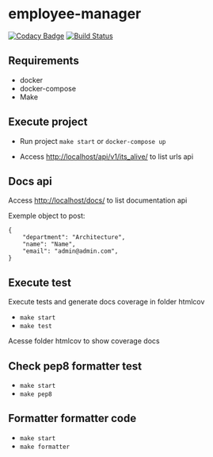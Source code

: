 # employee-manager

[![Codacy Badge](https://api.codacy.com/project/badge/Grade/60c47316ecce4a95b0126c431c7ec3eb)](https://app.codacy.com/app/victorpb/employee-manager?utm_source=github.com&utm_medium=referral&utm_content=victtorvpb/employee-manager&utm_campaign=Badge_Grade_Settings)
[![Build Status](https://travis-ci.org/victtorvpb/employee-manager.svg?branch=master)](https://travis-ci.org/victtorvpb/employee-manager)

## Requirements
* docker
* docker-compose
* Make


## Execute project

* Run project `make start` or `docker-compose up`

* Access [http://localhost/api/v1/its_alive/](http://localhost/api/v1/its_alive/) to list urls api

## Docs api

Access [http://localhost/docs/](http://localhost/docs/) to list documentation api

Exemple object to post:

```
{
    "department": "Architecture",
    "name": "Name",
    "email": "admin@admin.com",
}
```

## Execute test
Execute tests and generate docs coverage in folder htmlcov
* `make start `
* `make test `

Acesse folder htmlcov to show coverage docs

## Check pep8 formatter test
* `make start `
* `make pep8 `

## Formatter formatter code
* `make start `
* `make formatter `
